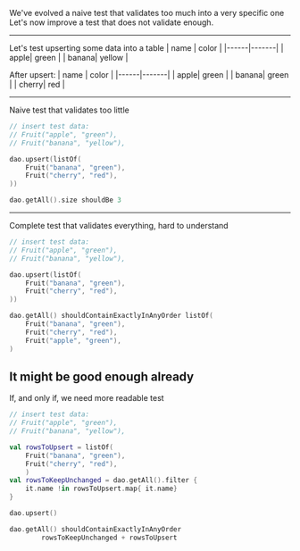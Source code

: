 We've evolved a naive test that validates too much into a very specific one
<br/>
Let's now improve a test that does not validate enough.

---

Let's test upserting some data into a table
| name | color |
|------|-------|
| apple| green |
| banana| yellow |

After upsert:
| name | color |
|------|-------|
| apple| green |
| banana| green |
| cherry| red |

---
Naive test that validates too little

```kotlin
// insert test data:
// Fruit("apple", "green"),
// Fruit("banana", "yellow"),

dao.upsert(listOf(
    Fruit("banana", "green"),
    Fruit("cherry", "red"),
))

dao.getAll().size shouldBe 3
```
---

Complete test that validates everything, hard to understand

```kotlin
// insert test data:
// Fruit("apple", "green"),
// Fruit("banana", "yellow"),

dao.upsert(listOf(
    Fruit("banana", "green"),
    Fruit("cherry", "red"),
))

dao.getAll() shouldContainExactlyInAnyOrder listOf(
    Fruit("banana", "green"),
    Fruit("cherry", "red"),
    Fruit("apple", "green"),
)
```
It might be good enough already
---
If, and only if, we need more readable test


```kotlin
// insert test data:
// Fruit("apple", "green"),
// Fruit("banana", "yellow"),

val rowsToUpsert = listOf(
    Fruit("banana", "green"), 
    Fruit("cherry", "red"),
    )
val rowsToKeepUnchanged = dao.getAll().filter { 
    it.name !in rowsToUpsert.map{ it.name}
}

dao.upsert()

dao.getAll() shouldContainExactlyInAnyOrder 
        rowsToKeepUnchanged + rowsToUpsert
```

